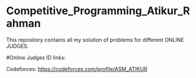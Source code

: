 # Competitive_Programming_Atikur_Rahman

This repository contains all my solution of problems for different ONLINE JUDGES.



#Online Judges ID links:

Codeforces: https://codeforces.com/profile/ASM_ATIKUR
